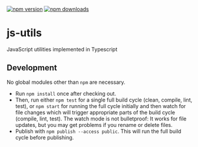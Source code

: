 [![npm version](https://badge.fury.io/js/%40marco-eckstein%2Fjs-utils.svg)](
    https://badge.fury.io/js/%40marco-eckstein%2Fjs-utils
)
[![npm downloads](https://img.shields.io/npm/dt/@marco-eckstein/js-utils.svg)](
    https://npm-stat.com/charts.html?package=%40marco-eckstein%2Fjs-utils&from=2018-05-02
)

# js-utils

JavaScript utilities implemented in Typescript

## Development

No global modules other than `npm` are necessary.

- Run `npm install` once after checking out.
- Then, run either `npm test` for a single full build cycle (clean, compile, lint, test),
  or `npm start` for running the full cycle initially and then watch for file changes which will
  trigger appropriate parts of the build cycle (compile, lint, test). The watch mode is not bulletproof:
  It works for file updates, but you may get problems if you rename or delete files.
- Publish with `npm publish --access public`. This will run the full build cycle before publishing.
